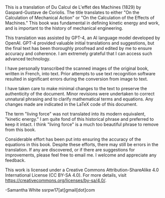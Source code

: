 This is a translation of Du Calcul de L'effet des Machines (1829) by Gaspard-Gustave de Coriolis. The title translates to either "On the Calculation of Mechanical Action" or "On the Calculation of the Effects of Machines." This book was fundamental in defining kinetic energy and work, and is important to the history of mechanical engineering. 

This translation was assisted by GPT-4, an AI language model developed by OpenAI. GPT-4 provided valuable initial translations and suggestions, but the final text has been thoroughly proofread and edited by me to ensure accuracy and coherence. I am extremely grateful that I can access such advanced technology.

I have personally transcribed the scanned images of the original book, written in French, into text. Prior attempts to use text recognition software resulted in significant errors during the conversion from image to text. 

I have taken care to make minimal changes to the text to preserve the authenticity of the document. Minor revisions were undertaken to correct unnatural phrasing and to clarify mathematical terms and equations. Any changes made are indicated in the LaTeX code of this document.

The term "living force" was not translated into its modern equivalent, "kinetic energy." I am quite fond of this historical phrase and preferred to keep it intact. I think "living force" is a much too beautiful phrase to remove from this book. 

Considerable effort has been put into ensuring the accuracy of the equations in this book. Despite these efforts, there may still be errors in the translation. If any are discovered, or if there are suggestions for improvements, please feel free to email me. I welcome and appreciate any feedback.


This work is licensed under a Creative Commons Attribution-ShareAlike 4.0 International License (CC BY-SA 4.0). For more details, visit https://creativecommons.org/licenses/by-sa/4.0/.

-Samantha White
ssrpw17[at]gmail[dot]com
